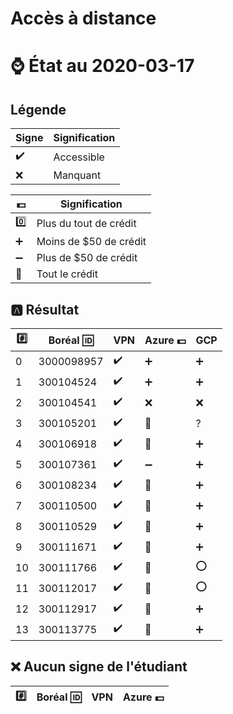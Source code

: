 # Accès à distance

# :watch: État au 2020-03-17

## Légende

| Signe              | Signification          |
|--------------------|------------------------|
| :heavy_check_mark: | Accessible             |
| :x:                | Manquant               |

| :dollar:           | Signification          |
|--------------------|------------------------|
| :zero:             | Plus du tout de crédit |
| :heavy_plus_sign:  | Moins de $50 de crédit |
| :heavy_minus_sign: | Plus de $50 de crédit  |
| :100:              | Tout le crédit         |

## :a: Résultat

|:hash:| Boréal :id:| VPN                | Azure :dollar:     | GCP                |
|------|------------|--------------------|--------------------|--------------------|
|  0   | 3000098957 | :heavy_check_mark: | :heavy_plus_sign:  | :heavy_plus_sign:  |
|  1   | 300104524  | :heavy_check_mark: | :heavy_plus_sign:  | :heavy_plus_sign:  |
|  2   | 300104541  | :heavy_check_mark: |  :x:               | :x: |
|  3   | 300105201  | :heavy_check_mark: | :100:              | ? |
|  4   | 300106918  | :heavy_check_mark: | :100:              | :heavy_plus_sign:  |
|  5   | 300107361  | :heavy_check_mark: | :heavy_minus_sign: | :heavy_plus_sign:  |
|  6   | 300108234  | :heavy_check_mark: | :100:              | :heavy_plus_sign:  |
|  7   | 300110500  | :heavy_check_mark: | :100:              | :heavy_plus_sign:  |
|  8   | 300110529  | :heavy_check_mark: | :100:              | :heavy_plus_sign:  |
|  9   | 300111671  | :heavy_check_mark: | :100:              | :heavy_plus_sign:  |
| 10   | 300111766  | :heavy_check_mark: | :100:              | :o: |
| 11   | 300112017  | :heavy_check_mark: | :100:              | :o: | 
| 12   | 300112917  | :heavy_check_mark: | :100:              | :heavy_plus_sign:  |
| 13   | 300113775  | :heavy_check_mark: | :100:              | :heavy_plus_sign:  |


## :x: Aucun signe de l'étudiant


|:hash:| Boréal :id:| VPN                | Azure :dollar:       |
|------|------------|--------------------|----------------------|
